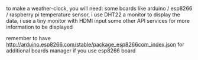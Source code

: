 to make a weather-clock, you will need:
some boards like arduino / esp8266 / raspberry pi
temperature sensor, i use DHT22
a monitor to display the data, i use a tiny monitor with HDMI input
some other API services for more information to be displayed

remember to have http://arduino.esp8266.com/stable/package_esp8266com_index.json for additional boards manager if you use esp8266 board
